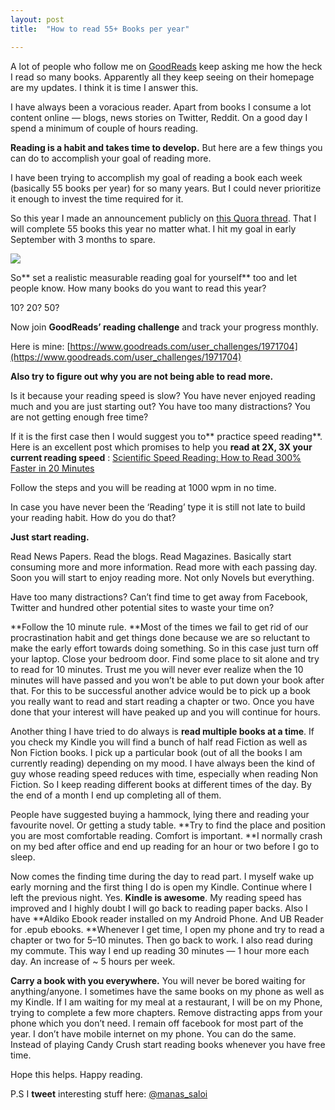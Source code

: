 ```yaml
---
layout: post
title:  "How to read 55+ Books per year"

---
```




A lot of people who follow me on [GoodReads](https://www.goodreads.com/user/show/9698257-manas-saloi) keep asking me how the heck I read so many books. Apparently all they keep seeing on their homepage are my updates. I think it is time I answer this.

I have always been a voracious reader. Apart from books I consume a lot content online — blogs, news stories on Twitter, Reddit. On a good day I spend a minimum of couple of hours reading.

**Reading is a habit and takes time to develop.** But here are a few things you can do to accomplish your goal of reading more.

I have been trying to accomplish my goal of reading a book each week (basically 55 books per year) for so many years. But I could never prioritize it enough to invest the time required for it.

So this year I made an announcement publicly on [this Quora thread](http://www.quora.com/What-do-you-want-in-2015/answer/Manas-J-Saloi). That I will complete 55 books this year no matter what. I hit my goal in early September with 3 months to spare.

![](https://cdn-images-1.medium.com/max/2000/0*zydL8-tQsxzXd14S.png)

So** set a realistic measurable reading goal for yourself** too and let people know. How many books do you want to read this year?

10? 20? 50?

Now join **GoodReads’ reading challenge** and track your progress monthly.

Here is mine: [https://www.goodreads.com/user_challenges/1971704](https://www.goodreads.com/user_challenges/1971704)

**Also try to figure out why you are not being able to read more.**

Is it because your reading speed is slow?
You have never enjoyed reading much and you are just starting out?
You have too many distractions?
You are not getting enough free time?

If it is the first case then I would suggest you to** practice speed reading**. Here is an excellent post which promises to help you **read at 2X, 3X your current reading speed** : [Scientific Speed Reading: How to Read 300% Faster in 20 Minutes](http://fourhourworkweek.com/2009/07/30/speed-reading-and-accelerated-learning/)

Follow the steps and you will be reading at 1000 wpm in no time.

In case you have never been the ‘Reading’ type it is still not late to build your reading habit. How do you do that?

**Just start reading.**

Read News Papers. Read the blogs. Read Magazines. Basically start consuming more and more information. Read more with each passing day. Soon you will start to enjoy reading more. Not only Novels but everything.

Have too many distractions? Can’t find time to get away from Facebook, Twitter and hundred other potential sites to waste your time on?

**Follow the 10 minute rule. **Most of the times we fail to get rid of our procrastination habit and get things done because we are so reluctant to make the early effort towards doing something. So in this case just turn off your laptop. Close your bedroom door. Find some place to sit alone and try to read for 10 minutes. Trust me you will never ever realize when the 10 minutes will have passed and you won’t be able to put down your book after that. For this to be successful another advice would be to pick up a book you really want to read and start reading a chapter or two. Once you have done that your interest will have peaked up and you will continue for hours.

Another thing I have tried to do always is **read multiple books at a time**. If you check my Kindle you will find a bunch of half read Fiction as well as Non Fiction books. I pick up a particular book (out of all the books I am currently reading) depending on my mood. I have always been the kind of guy whose reading speed reduces with time, especially when reading Non Fiction. So I keep reading different books at different times of the day. By the end of a month I end up completing all of them.

People have suggested buying a hammock, lying there and reading your favourite novel. Or getting a study table. **Try to find the place and position you are most comfortable reading. Comfort is important. **I normally crash on my bed after office and end up reading for an hour or two before I go to sleep.

Now comes the finding time during the day to read part. I myself wake up early morning and the first thing I do is open my Kindle. Continue where I left the previous night. Yes. **Kindle is awesome**. My reading speed has improved and I highly doubt I will go back to reading paper backs. Also I have **Aldiko Ebook reader installed on my Android Phone. And UB Reader for .epub ebooks. **Whenever I get time, I open my phone and try to read a chapter or two for 5–10 minutes. Then go back to work. I also read during my commute. This way I end up reading 30 minutes — 1 hour more each day. An increase of ~ 5 hours per week.

**Carry a book with you everywhere.** You will never be bored waiting for anything/anyone. I sometimes have the same books on my phone as well as my Kindle. If I am waiting for my meal at a restaurant, I will be on my Phone, trying to complete a few more chapters. Remove distracting apps from your phone which you don’t need. I remain off facebook for most part of the year. I don’t have mobile internet on my phone. You can do the same. Instead of playing Candy Crush start reading books whenever you have free time.

Hope this helps. Happy reading.

P.S I **tweet** interesting stuff here: [@manas_saloi](https://twitter.com/manas_saloi)
